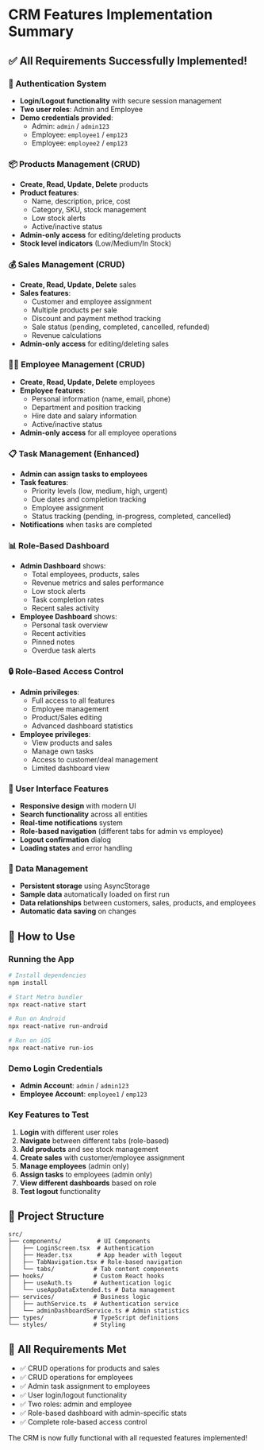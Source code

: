 # CRM Features Implementation Summary

## ✅ **All Requirements Successfully Implemented!**

### **🔐 Authentication System**
- **Login/Logout functionality** with secure session management
- **Two user roles**: Admin and Employee
- **Demo credentials provided**:
  - Admin: `admin` / `admin123`
  - Employee: `employee1` / `emp123`
  - Employee: `employee2` / `emp123`

### **📦 Products Management (CRUD)**
- **Create, Read, Update, Delete** products
- **Product features**:
  - Name, description, price, cost
  - Category, SKU, stock management
  - Low stock alerts
  - Active/inactive status
- **Admin-only access** for editing/deleting products
- **Stock level indicators** (Low/Medium/In Stock)

### **💰 Sales Management (CRUD)**
- **Create, Read, Update, Delete** sales
- **Sales features**:
  - Customer and employee assignment
  - Multiple products per sale
  - Discount and payment method tracking
  - Sale status (pending, completed, cancelled, refunded)
  - Revenue calculations
- **Admin-only access** for editing/deleting sales

### **👨‍💼 Employee Management (CRUD)**
- **Create, Read, Update, Delete** employees
- **Employee features**:
  - Personal information (name, email, phone)
  - Department and position tracking
  - Hire date and salary information
  - Active/inactive status
- **Admin-only access** for all employee operations

### **📋 Task Management (Enhanced)**
- **Admin can assign tasks to employees**
- **Task features**:
  - Priority levels (low, medium, high, urgent)
  - Due dates and completion tracking
  - Employee assignment
  - Status tracking (pending, in-progress, completed, cancelled)
- **Notifications** when tasks are completed

### **📊 Role-Based Dashboard**
- **Admin Dashboard** shows:
  - Total employees, products, sales
  - Revenue metrics and sales performance
  - Low stock alerts
  - Task completion rates
  - Recent sales activity
- **Employee Dashboard** shows:
  - Personal task overview
  - Recent activities
  - Pinned notes
  - Overdue task alerts

### **🔒 Role-Based Access Control**
- **Admin privileges**:
  - Full access to all features
  - Employee management
  - Product/Sales editing
  - Advanced dashboard statistics
- **Employee privileges**:
  - View products and sales
  - Manage own tasks
  - Access to customer/deal management
  - Limited dashboard view

### **🎨 User Interface Features**
- **Responsive design** with modern UI
- **Search functionality** across all entities
- **Real-time notifications** system
- **Role-based navigation** (different tabs for admin vs employee)
- **Logout confirmation** dialog
- **Loading states** and error handling

### **💾 Data Management**
- **Persistent storage** using AsyncStorage
- **Sample data** automatically loaded on first run
- **Data relationships** between customers, sales, products, and employees
- **Automatic data saving** on changes

## **🚀 How to Use**

### **Running the App**
```bash
# Install dependencies
npm install

# Start Metro bundler
npx react-native start

# Run on Android
npx react-native run-android

# Run on iOS
npx react-native run-ios
```

### **Demo Login Credentials**
- **Admin Account**: `admin` / `admin123`
- **Employee Account**: `employee1` / `emp123`

### **Key Features to Test**
1. **Login** with different user roles
2. **Navigate** between different tabs (role-based)
3. **Add products** and see stock management
4. **Create sales** with customer/employee assignment
5. **Manage employees** (admin only)
6. **Assign tasks** to employees (admin only)
7. **View different dashboards** based on role
8. **Test logout** functionality

## **📁 Project Structure**
```
src/
├── components/          # UI Components
│   ├── LoginScreen.tsx  # Authentication
│   ├── Header.tsx       # App header with logout
│   ├── TabNavigation.tsx # Role-based navigation
│   └── tabs/           # Tab content components
├── hooks/              # Custom React hooks
│   ├── useAuth.ts      # Authentication logic
│   └── useAppDataExtended.ts # Data management
├── services/           # Business logic
│   ├── authService.ts  # Authentication service
│   └── adminDashboardService.ts # Admin statistics
├── types/              # TypeScript definitions
└── styles/             # Styling
```

## **🎯 All Requirements Met**
- ✅ CRUD operations for products and sales
- ✅ CRUD operations for employees
- ✅ Admin task assignment to employees
- ✅ User login/logout functionality
- ✅ Two roles: admin and employee
- ✅ Role-based dashboard with admin-specific stats
- ✅ Complete role-based access control

The CRM is now fully functional with all requested features implemented!
